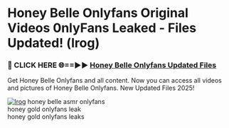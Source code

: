 # Honey Belle Onlyfans Original Videos 0nlyFans Leaked - Files Updated! (lrog)

<h3>🔴 CLICK HERE 🌐==►► <a href="https://tinyurl.com/2wckxsce" rel="nofollow">Honey Belle Onlyfans Updated Files</a></h3>

Get Honey Belle Onlyfans and all content. Now you can access all videos and pictures of Honey Belle Onlyfans. New Updated Files 2025!

[![lrog](https://i.imgur.com/AFduVYN.gif)](https://tinyurl.com/2wckxsce)
honey belle asmr onlyfans<br>
honey gold onlyfans leak<br>
honey gold onlyfans leaks